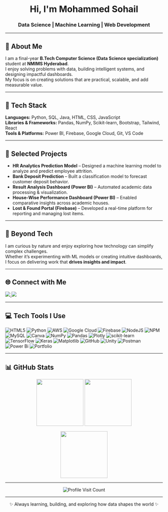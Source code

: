 <h1 align="center">Hi, I'm Mohammed Sohail</h1>
<h3 align="center">Data Science | Machine Learning | Web Development</h3>

---

## 💫 About Me
I am a final-year **B.Tech Computer Science (Data Science specialization)** student at **NMIMS Hyderabad**.  
I enjoy solving problems with data, building intelligent systems, and designing impactful dashboards.  
My focus is on creating solutions that are practical, scalable, and add measurable value.  

---

## 🔧 Tech Stack
**Languages:** Python, SQL, Java, HTML, CSS, JavaScript  
**Libraries & Frameworks:** Pandas, NumPy, Scikit-learn, Bootstrap, Tailwind, React  
**Tools & Platforms:** Power BI, Firebase, Google Cloud, Git, VS Code  

---

## 🌟 Selected Projects
- **HR Analytics Prediction Model** – Designed a machine learning model to analyze and predict employee attrition.  
- **Bank Deposit Prediction** – Built a classification model to forecast customer deposit behavior.  
- **Result Analysis Dashboard (Power BI)** – Automated academic data processing & visualization.  
- **House-Wise Performance Dashboard (Power BI)** – Enabled comparative insights across academic houses.  
- **Lost & Found Portal (Firebase)** – Developed a real-time platform for reporting and managing lost items.  

---

## 📌 Beyond Tech
I am curious by nature and enjoy exploring how technology can simplify complex challenges.  
Whether it’s experimenting with ML models or creating intuitive dashboards, I focus on delivering work that **drives insights and impact**.  

---

## 🌐 Connect with Me
<p align="left">
  <a href="https://linkedin.com/in/mdsohail032" target="blank">
    <img src="https://img.shields.io/badge/LinkedIn-%230077B5.svg?style=for-the-badge&logo=linkedin&logoColor=white"/>
  </a>
  <a href="mailto:mohd26sohail@gmail.com">
    <img src="https://img.shields.io/badge/Email-D14836?style=for-the-badge&logo=gmail&logoColor=white"/>
  </a>
</p>

---

## 💻 Tech Tools I Use
<p align="center">
  
![HTML5](https://img.shields.io/badge/html5-%23E34F26.svg?style=for-the-badge&logo=html5&logoColor=white) 
![Python](https://img.shields.io/badge/python-3670A0?style=for-the-badge&logo=python&logoColor=ffdd54) 
![AWS](https://img.shields.io/badge/AWS-%23FF9900.svg?style=for-the-badge&logo=amazon-aws&logoColor=white) 
![Google Cloud](https://img.shields.io/badge/GoogleCloud-%234285F4.svg?style=for-the-badge&logo=google-cloud&logoColor=white) 
![Firebase](https://img.shields.io/badge/firebase-%23039BE5.svg?style=for-the-badge&logo=firebase) 
![NodeJS](https://img.shields.io/badge/node.js-6DA55F?style=for-the-badge&logo=node.js&logoColor=white) 
![NPM](https://img.shields.io/badge/NPM-%23CB3837.svg?style=for-the-badge&logo=npm&logoColor=white) 
![MySQL](https://img.shields.io/badge/mysql-4479A1.svg?style=for-the-badge&logo=mysql&logoColor=white) 
![Canva](https://img.shields.io/badge/Canva-%2300C4CC.svg?style=for-the-badge&logo=Canva&logoColor=white) 
![NumPy](https://img.shields.io/badge/numpy-%23013243.svg?style=for-the-badge&logo=numpy&logoColor=white) 
![Pandas](https://img.shields.io/badge/pandas-%23150458.svg?style=for-the-badge&logo=pandas&logoColor=white) 
![Plotly](https://img.shields.io/badge/Plotly-%233F4F75.svg?style=for-the-badge&logo=plotly&logoColor=white) 
![scikit-learn](https://img.shields.io/badge/scikit--learn-%23F7931E.svg?style=for-the-badge&logo=scikit-learn&logoColor=white) 
![TensorFlow](https://img.shields.io/badge/TensorFlow-%23FF6F00.svg?style=for-the-badge&logo=TensorFlow&logoColor=white) 
![Keras](https://img.shields.io/badge/Keras-%23D00000.svg?style=for-the-badge&logo=Keras&logoColor=white) 
![Matplotlib](https://img.shields.io/badge/Matplotlib-%23ffffff.svg?style=for-the-badge&logo=Matplotlib&logoColor=black) 
![GitHub](https://img.shields.io/badge/github-%23121011.svg?style=for-the-badge&logo=github&logoColor=white) 
![Unity](https://img.shields.io/badge/unity-%23000000.svg?style=for-the-badge&logo=unity&logoColor=white) 
![Postman](https://img.shields.io/badge/Postman-FF6C37?style=for-the-badge&logo=postman&logoColor=white) 
![Power Bi](https://img.shields.io/badge/power_bi-F2C811?style=for-the-badge&logo=powerbi&logoColor=black) 
![Portfolio](https://img.shields.io/badge/Portfolio-%23000000.svg?style=for-the-badge&logo=firefox&logoColor=#FF7139) 

</p>

---

## 📊 GitHub Stats
<p align="center">
  <img src="https://github-readme-stats.vercel.app/api?username=sohail262&theme=dark&hide_border=false&include_all_commits=true&count_private=false" height="150px"/>
  <img src="https://nirzak-streak-stats.vercel.app/?user=sohail262&theme=dark&hide_border=false" height="150px"/>
</p>

<p align="center">
  <img src="https://github-readme-stats.vercel.app/api/top-langs/?username=sohail262&theme=dark&hide_border=false&include_all_commits=true&count_private=false&layout=compact" height="150px"/>
</p>

---

<p align="center">
  <img src="https://visitcount.itsvg.in/api?id=sohail262&icon=0&color=0" alt="Profile Visit Count"/>
</p>

---

<p align="center">✨ Always learning, building, and exploring how data shapes the world ✨</p>
